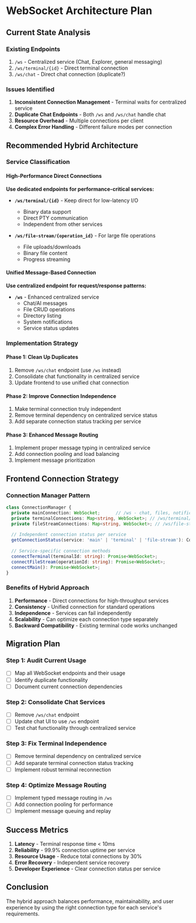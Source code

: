 # WebSocket Architecture Plan

## Current State Analysis

### Existing Endpoints
1. `/ws` - Centralized service (Chat, Explorer, general messaging)
2. `/ws/terminal/{id}` - Direct terminal connection
3. `/ws/chat` - Direct chat connection (duplicate?)

### Issues Identified
1. **Inconsistent Connection Management** - Terminal waits for centralized service
2. **Duplicate Chat Endpoints** - Both `/ws` and `/ws/chat` handle chat
3. **Resource Overhead** - Multiple connections per client
4. **Complex Error Handling** - Different failure modes per connection

## Recommended Hybrid Architecture

### Service Classification

#### High-Performance Direct Connections
**Use dedicated endpoints for performance-critical services:**

- **`/ws/terminal/{id}`** - Keep direct for low-latency I/O
  - Binary data support
  - Direct PTY communication
  - Independent from other services
  
- **`/ws/file-stream/{operation_id}`** - For large file operations
  - File uploads/downloads
  - Binary file content
  - Progress streaming

#### Unified Message-Based Connection
**Use centralized endpoint for request/response patterns:**

- **`/ws`** - Enhanced centralized service
  - Chat/AI messages
  - File CRUD operations
  - Directory listing
  - System notifications
  - Service status updates

### Implementation Strategy

#### Phase 1: Clean Up Duplicates
1. Remove `/ws/chat` endpoint (use `/ws` instead)
2. Consolidate chat functionality in centralized service
3. Update frontend to use unified chat connection

#### Phase 2: Improve Connection Independence
1. Make terminal connection truly independent
2. Remove terminal dependency on centralized service status
3. Add separate connection status tracking per service

#### Phase 3: Enhanced Message Routing
1. Implement proper message typing in centralized service
2. Add connection pooling and load balancing
3. Implement message prioritization

## Frontend Connection Strategy

### Connection Manager Pattern
```typescript
class ConnectionManager {
  private mainConnection: WebSocket;      // /ws - chat, files, notifications
  private terminalConnections: Map<string, WebSocket>; // /ws/terminal/{id}
  private fileStreamConnections: Map<string, WebSocket>; // /ws/file-stream/{id}
  
  // Independent connection status per service
  getConnectionStatus(service: 'main' | 'terminal' | 'file-stream'): ConnectionStatus;
  
  // Service-specific connection methods
  connectTerminal(terminalId: string): Promise<WebSocket>;
  connectFileStream(operationId: string): Promise<WebSocket>;
  connectMain(): Promise<WebSocket>;
}
```

### Benefits of Hybrid Approach
1. **Performance** - Direct connections for high-throughput services
2. **Consistency** - Unified connection for standard operations  
3. **Independence** - Services can fail independently
4. **Scalability** - Can optimize each connection type separately
5. **Backward Compatibility** - Existing terminal code works unchanged

## Migration Plan

### Step 1: Audit Current Usage
- [ ] Map all WebSocket endpoints and their usage
- [ ] Identify duplicate functionality
- [ ] Document current connection dependencies

### Step 2: Consolidate Chat Services
- [ ] Remove `/ws/chat` endpoint
- [ ] Update chat UI to use `/ws` endpoint
- [ ] Test chat functionality through centralized service

### Step 3: Fix Terminal Independence
- [ ] Remove terminal dependency on centralized service
- [ ] Add separate terminal connection status tracking
- [ ] Implement robust terminal reconnection

### Step 4: Optimize Message Routing
- [ ] Implement typed message routing in `/ws`
- [ ] Add connection pooling for performance
- [ ] Implement message queuing and replay

## Success Metrics
1. **Latency** - Terminal response time < 10ms
2. **Reliability** - 99.9% connection uptime per service
3. **Resource Usage** - Reduce total connections by 30%
4. **Error Recovery** - Independent service recovery
5. **Developer Experience** - Clear connection status per service

## Conclusion
The hybrid approach balances performance, maintainability, and user experience by using the right connection type for each service's requirements.
